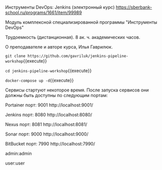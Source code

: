 Инструменты DevOps: Jenkins (электронный курс) 
https://sberbank-school.ru/programs/1661/item/99989

Модуль комплексной специализированной программы "Инструменты DevOps"

Трудоемкость (дистанционная).  8 ак. ч. академических часов.  

О преподавателе и авторе курса, Илья Гаврилюк.  


```git clone https://github.com/gavriluk/jenkins-pipeline-workshop```{{execute}}


```cd jenkins-pipeline-workshop```{{execute}}


```docker-compose up -d```{{execute}}


Сервисы стартуют некоторое время. После запуска сервисов они должны быть доступны по следующим портам:

Portainer порт: 9001 http://localhost:9001/ 

Jenkins порт: 8080 http://localhost:8080/

Nexus порт: 8081 http://localhost:8081/

Sonar порт: 9000 http://localhost:9000/

BitBucket порт: 7990 http://localhost:7990/

admin:admin

user:user

